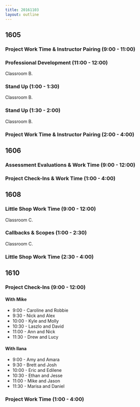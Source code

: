 ```yaml
---
title: 20161103
layout: outline
---
```


## 1605

### Project Work Time & Instructor Pairing (9:00 - 11:00)

### Professional Development (11:00 - 12:00)

Classroom B.

### Stand Up (1:00 - 1:30)

Classroom B.

### Stand Up (1:30 - 2:00)

Classroom B.

### Project Work Time & Instructor Pairing (2:00 - 4:00)


## 1606

### Assessment Evaluations & Work Time (9:00 - 12:00)

### Project Check-Ins & Work Time (1:00 - 4:00)


## 1608

### Little Shop Work Time (9:00 - 12:00)

Classroom C.

### Callbacks & Scopes (1:00 - 2:30)

Classroom C.

### Little Shop Work Time (2:30 - 4:00)


## 1610

### Project Check-Ins (9:00 - 12:00)

#### With Mike
* 9:00 - Caroline and Robbie
* 9:30 - Nick and Alex
* 10:00 - Kyle and Molly
* 10:30 - Laszlo and David
* 11:00 - Ann and Nick
* 11:30 - Drew and Lucy

#### With Ilana
* 9:00 - Amy and Amara
* 9:30 - Brett and Josh
* 10:00 - Eric and Edilene
* 10:30 - Ethan and Jesse
* 11:00 - Mike and Jason
* 11:30 - Marisa and Daniel

### Project Work Time (1:00 - 4:00)
